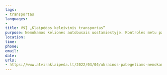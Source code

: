 ```yaml
---
tags:
- transportas
languages:
- 
title: VšĮ „Klaipėdos keleivinis transportas“
purpose: Nemokamos kelionės autobusais uostamiestyje. Kontrolės metu pateikti Migracijos departamento išduotą registracijos kortelę.
location: 
time: 
phone: 
email: 
date: 
urls:
- https://www.atviraklaipeda.lt/2022/03/04/ukrainos-pabegeliams-nemokamos-keliones-miesto-autobusais/
---
```

